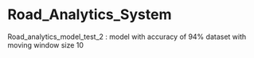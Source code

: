 # Road_Analytics_System

Road_analytics_model_test_2 : model with accuracy of 94%
dataset with moving window size 10
